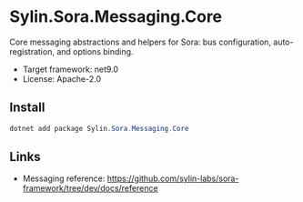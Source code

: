 # Sylin.Sora.Messaging.Core

Core messaging abstractions and helpers for Sora: bus configuration, auto-registration, and options binding.

- Target framework: net9.0
- License: Apache-2.0

## Install

```powershell
dotnet add package Sylin.Sora.Messaging.Core
```

## Links
- Messaging reference: https://github.com/sylin-labs/sora-framework/tree/dev/docs/reference
